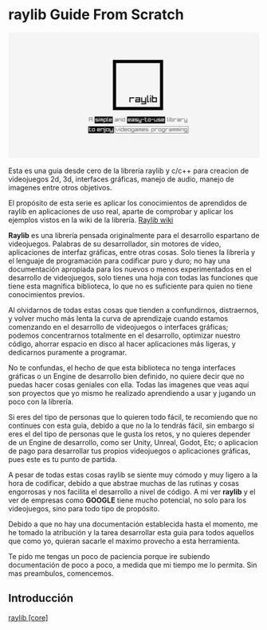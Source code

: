 # raylib Guide From Scratch

![raylib logo](resources/raylib-tittle.png)

Esta es una guia desde cero de la librería raylib y c/c++ para creacion de 
videojuegos 2d, 3d, interfaces gráficas, manejo de audio, manejo de imagenes
entre otros objetivos.

El propósito de esta serie es aplicar los conocimientos de aprendidos de raylib
en aplicaciones de uso real, aparte de comprobar y aplicar los ejemplos vistos
en la wiki de la librería. [Raylib wiki](https://www.raylib.com/examples.html)

**Raylib** es una librería pensada originalmente para el desarrollo espartano de
videojuegos. Palabras de su desarrollador, sin motores de video, aplicaciones de
interfaz gráficas, entre otras cosas. Solo tienes la librería y el lenguaje de
programación para codificar puro y duro; no hay una documentación apropiada para
los nuevos o menos experimentados en el desarrollo de videojuegos, solo tienes 
una hoja con todas las funciones que tiene esta magnifica biblioteca, lo que no
es suficiente para quien no tiene conocimientos previos. 

Al olvidarnos de todas estas cosas que tienden a confundirnos, distraernos, y 
volver mucho más lenta la curva de aprendizaje cuando estamos comenzando en el 
desarrollo de videojuegos o interfaces gráficas; podemos concentrarnos 
totalmente en el desarrollo, optimizar nuestro código, ahorrar espacio en disco
al hacer aplicaciones más ligeras, y dedicarnos puramente a programar.

No te confundas, el hecho de que esta biblioteca no tenga interfaces gráficas o
un Engine de desarrollo bien definido, no quiere decir que no puedas hacer cosas
geniales con ella. Todas las imagenes que veas aquí son proyectos que yo mismo
he realizado aprendiendo a usar y jugando un poco con la librería.

Si eres del tipo de personas que lo quieren todo fácil, te recomiendo que no
continues con esta guia, debido a que no la lo tendrás fácil, sin embargo si 
eres el del tipo de personas que le gusta los retos, y no quieres depender de un
Engine de desarrollo, como ser Unity, Unreal, Godot, Etc; o aplicacion de pago 
para desarrollar tus propios videojuegos o aplicaciones gráficas, pues este es 
tu punto de partida.

A pesar de todas estas cosas raylib se siente muy cómodo y muy ligero a la hora
de codificar, debido a que abstrae muchas de las rutinas y cosas engorrosas y 
nos facilita el desarrollo a nivel de código. 
A mi ver **raylib** y el ver de empresas como **GOOGLE** tiene mucho potencial,
no solo para los videojuegos, sino para todo tipo de propósito. 

Debido a que no hay una documentación establecida hasta el momento, me he tomado
la atribución y la tarea desarrollar esta guia para todos aquellos que como yo,
quieran sacarle el maximo provecho a esta herramienta. 

Te pido me tengas un poco de paciencia porque ire subiendo documentación de poco
a poco, a medida que mi tiempo me lo permita. Sin mas preambulos, comencemos.

## Introducción
[raylib [core]](/CORE.md)
